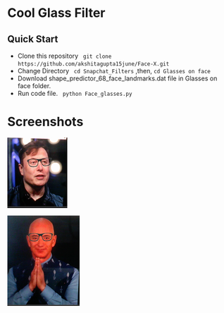 # Cool Glass Filter
## Quick Start
- Clone this repository
` git clone https://github.com/akshitagupta15june/Face-X.git`
- Change Directory
` cd Snapchat_Filters` ,then, `cd Glasses on face`
- Download shape_predictor_68_face_landmarks.dat file in Glasses on face folder.
- Run code file.
` python Face_glasses.py`

# Screenshots
![Capture](img/Capture123.PNG)

![Capture1](img/Capture124.PNG)
